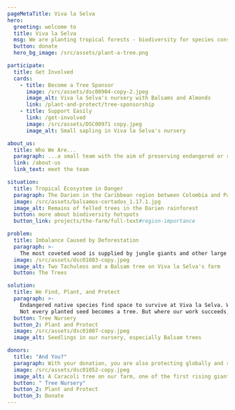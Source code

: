 ```yaml
---
pageMetaTitle: Viva la Selva
hero:
  greeting: welcome to
  title: Viva la Selva
  msg: We are planting tropical forests - biodiversity for species conservation.
  button: donate
  hero_bg_image: /src/assets/plant-a-tree.png

participate:
  title: Get Involved
  cards:
    - title: Become a Tree Sponsor
      image: /src/assets/dsc00904-copy-2.jpeg
      image_alt: Viva la Selva's nursery with Balsams and Almonds
      link: /plant-and-protect/tree-sponsorship
    - title: Support Easily
      link: /get-involved
      image: /src/assets/DSC00971 copy.jpeg
      image_alt: Small sapling in Viva la Selva's nursery

about_us:
  title: Who We Are...
  paragraph: ...a small team with the aim of preserving endangered or rare tree species in the Darien (North Choco, Colombia).
  link: /about-us
  link_text: meet the team

situation:
  title: Tropical Ecosystem in Danger
  paragraph: The Darien in the Caribbean region between Colombia and Panama is in an ecological crisis. Deforestation in the former jungle region is progressing uncontrollably. Internationally endangered tree species have become so rare in this region that the search for their seeds is becoming increasingly difficult. The ecosystem is beginning to deteriorate.
  image: /src/assets/balsamos-cortados_1.17.1.jpg
  image_alt: Remains of felled trees in the Darien rainforest
  button: more about biodiversity hotspots
  button_link: projects/the-farm/full-text#region-importance

problem:
  title: Imbalance Caused by Deforestation
  paragraph: >-
    The most coveted wood is supplied by jungle giants and other large tree species, which are much more than CO2 stores. They provide habitat for an entire ecosystem, some for over 1000 additional species. Their shade and deep roots protect sources and the natural flow of rivers, surface temperatures, and fertile soil layers: the basis for new growth and, therefore, for the preservation of all species.
  image: /src/assets/dsc01083-copy.jpeg
  image_alt: Two Tachuleos and a Balsam tree on Viva la Selva's farm
  button: The Trees

solution:
  title: We Find, Plant, and Protect
  paragraph: >-
    Endangered native species find space to survive at Viva la Selva. We search for and rescue seeds and seedlings of dwindling species and plant them in a protected, diverse environment to maintain them in the local ecosystem.
    Not every planted seed becomes a tree. But where our work succeeds, a miracle of life occurs in unimaginable abundance!
  button: Tree Nursery
  button_2: Plant and Protect
  image: /src/assets/dsc01007-copy.jpeg
  image_alt: Seedlings in our nursery, especially Balsam trees

donors:
  title: "And You?"
  paragraph: With your donation, you are also protecting globally and regionally threatened tree species, supporting the preservation of biodiversity in an endangered ecosystem, and promoting natural CO2 storage for a greener and more diverse world.
  image: /src/assets/dsc01052-copy.jpeg
  image_alt: A Caracoli tree on our farm, one of the first rising giants in young forests
  button: " Tree Nursery"
  button_2: Plant and Protect
  button_3: Donate
---
```

